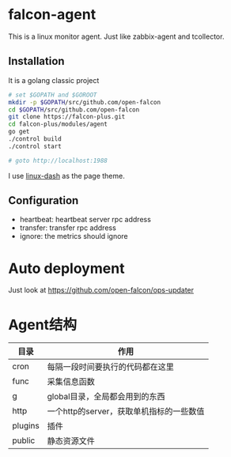 falcon-agent
===

This is a linux monitor agent. Just like zabbix-agent and tcollector.


## Installation

It is a golang classic project

```bash
# set $GOPATH and $GOROOT
mkdir -p $GOPATH/src/github.com/open-falcon
cd $GOPATH/src/github.com/open-falcon
git clone https://falcon-plus.git
cd falcon-plus/modules/agent
go get
./control build
./control start

# goto http://localhost:1988
```

I use [linux-dash](https://github.com/afaqurk/linux-dash) as the page theme.

## Configuration

- heartbeat: heartbeat server rpc address
- transfer: transfer rpc address
- ignore: the metrics should ignore

# Auto deployment

Just look at https://github.com/open-falcon/ops-updater

# Agent结构

| 目录  | 作用  |  
|---|---|  
| cron  | 每隔一段时间要执行的代码都在这里  |
| func  | 采集信息函数  |
| g  | global目录，全局都会用到的东西  |
| http  | 一个http的server，获取单机指标的一些数值  |
| plugins  | 插件  |
| public  | 静态资源文件  |
